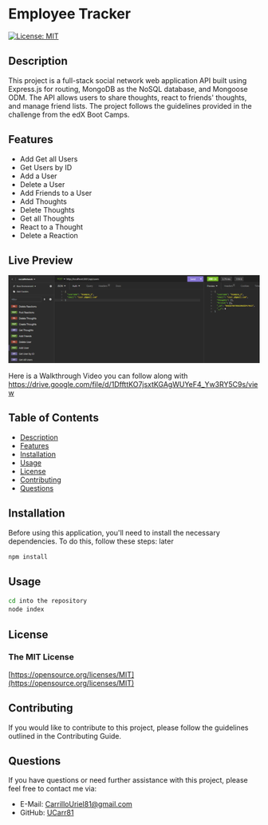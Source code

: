 # Employee Tracker

[![License: MIT](https://img.shields.io/badge/License-MIT-yellow.svg)](https://opensource.org/licenses/MIT)

## Description
This project is a full-stack social network web application API built using Express.js for routing, MongoDB as the NoSQL database, and Mongoose ODM. The API allows users to share thoughts, react to friends' thoughts, and manage friend lists. The project follows the guidelines provided in the challenge from the edX Boot Camps.

## Features
- Add Get all Users
- Get Users by ID
- Add a User
- Delete a User
- Add Friends to a User
- Add Thoughts
- Delete Thoughts
- Get all Thoughts
- React to a Thought
- Delete a Reaction

## Live Preview
![Live Preview](./Assets/image.png)

Here is a Walkthrough Video you can follow along with https://drive.google.com/file/d/1DffttKO7jsxtKGAgWUYeF4_Yw3RY5C9s/view

## Table of Contents
- [Description](#description)
- [Features](#features)
- [Installation](#installation)
- [Usage](#usage)
- [License](#license)
- [Contributing](#contributing)
- [Questions](#questions)
## Installation
Before using this application, you'll need to install the necessary dependencies. To do this, follow these steps: 
later
```bash
npm install
```

## Usage
```bash
cd into the repository
node index
```
## License 
### The MIT License
[https://opensource.org/licenses/MIT](https://opensource.org/licenses/MIT)

## Contributing
If you would like to contribute to this project, please follow the guidelines outlined in the Contributing Guide.

## Questions
If you have questions or need further assistance with this project, please feel free to contact me via:
- E-Mail: CarrilloUriel81@gmail.com
- GitHub: [UCarr81](https://github.com/UCarr81)